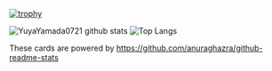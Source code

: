 [![trophy](https://github-profile-trophy.vercel.app/?username=YuyaYamada0721&row=1%colum=1&theme=radical)](https://github.com/YuyaYamada0721/github-profile-trophy)

![YuyaYamada0721 github stats](https://github-readme-stats.vercel.app/api?username=YuyaYamada0721&count_private=true&show_icons=true&theme=merko)
![Top Langs](https://github-readme-stats.vercel.app/api/top-langs/?username=YuyaYamada0721&theme=merko)

These cards are powered by https://github.com/anuraghazra/github-readme-stats
